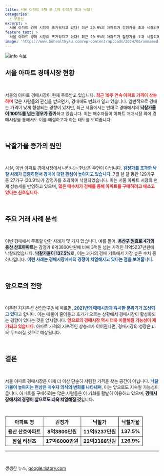 ```yaml
---
title: 서울 아파트 5채 중 1채 감정가 초과 낙찰!
categories:
  - 부동산
excerpt: >
  서울 아파트 경매 시장이 뜨거워지고 있다! 최근 20.9%의 아파트가 감정가를 초과 낙찰되며, 23개월 만에 최고 낙찰가율을 기록했다. 매매 상승에 따른 경매 수요 증가가 원인! 클릭하여 자세한 소식을 확인하세요!
feature_text: >
  서울 아파트 경매 시장이 뜨거워지고 있다! 최근 20.9%의 아파트가 감정가를 초과 낙찰되며, 23개월 만에 최고 낙찰가율을 기록했다. 매매 상승에 따른 경매 수요 증가가 원인! 클릭하여 자세한 소식을 확인하세요!
image: 'https://www.behealthy4u.com/wp-content/uploads/2024/06/unnamed-file.png'
---
```


<p><img src="https://www.behealthy4u.com/wp-content/uploads/2024/06/unnamed-file.png" alt="info 속보" /></p>

<h2 data-ke-size="size26">서울 아파트 경매시장 현황</h2>

<p data-ke-size="size16">&nbsp;</p>

<p>서울의 아파트 경매시장이 현재 주목받고 있습니다. <b><span style="color: #ee2323;">최근 19주 연속 아파트 가격이 상승하며</span></b> 많은 사람들의 관심을 받으면서, 경매에도 변화가 일고 있습니다. 일반적으로 경매는 가격이 낮게 형성되는 경향이 있지만, 최근 서울에서는 반대로 경매에서의 <b><span style="background-color: #21538527;">낙찰가율이 100%를 넘는 경우가 증가</span></b>하고 있습니다. 이는 매수자들이 아파트 매매시장 외에 경매시장을 통해서도 이를 해결하고자 하는 태도를 보여줍니다.</p>

<p data-ke-size="size16">&nbsp;</p>

<h2 data-ke-size="size26">낙찰가율 증가의 원인</h2>

<p data-ke-size="size16">&nbsp;</p>

<p>사실, 이번 아파트 경매시장에서 나타나는 현상은 우연이 아닙니다. <b><span style="color: #1a5490;">감정가를 초과한 낙찰 사례가 급증하면서 경매에 대한 관심이 높아지고 있습니다</span></b>. 7월 한 달 동안 129가구 중 27가구 (20.9%)가 감정가를 초과하여 낙찰되었습니다. 이는 서울 아파트 시장의 현재 상승세를 반영하고 있으며, <b><span style="color: #ee2323;">많은 매수자가 경매를 통해 아파트를 구매하려고 애쓰고 있다는 신호입니다</span></b>.</p>

<p data-ke-size="size16">&nbsp;</p>

<h2 data-ke-size="size26">주요 거래 사례 분석</h2>

<p data-ke-size="size16">&nbsp;</p>

<p>이번 경매에서 주목할 만한 사례가 몇 가지 있습니다. 예를 들어, <b><span style="background-color: #21538527;">용산구 원효로 4가의 용산 산호아파트</span></b>는 감정가 8억3800만원에 비해 3억원 넘는 가격인 11억5237만원에 낙찰되었습니다. <b><span style="background-color: #21538527;">낙찰가율이 137.5%</span></b>로, 이는 과거의 경매 기록에서 가장 높은 수치 중 하나입니다. <b><span style="color: #1a5490;">이런 사례는 경매시장에서의 경쟁이 치열해지고 있다는 점을 보여줍니다</span></b>.</p>

<p data-ke-size="size16">&nbsp;</p>

<h2 data-ke-size="size26">앞으로의 전망</h2>

<p data-ke-size="size16">&nbsp;</p>

<p>이주현 지지옥션 선임연구원에 따르면, <b><span style="color: #1a5490;">2021년의 매매시장과 유사한 분위기가 조성되고 있다</span></b>고 합니다. 이는 매물이 줄어들고 호가가 오르는 상황에서 경매시장이 활성화되는 경향이 있다는 것을 암시합니다. <b><span style="color: #ee2323;">앞으로의 경매시장 역시 더욱 치열해질 가능성이 제기되고 있습니다</span></b>. 아파트 가격의 지속적인 상승세가 이어진다면, 경매시장의 성장은 더욱 두드러질 것으로 예상됩니다.</p>

<p data-ke-size="size16">&nbsp;</p>

<h2 data-ke-size="size26">결론</h2>

<p data-ke-size="size16">&nbsp;</p>

<p>서울 아파트 경매시장은 이제 더 이상 단순히 저렴한 가격을 찾는 공간이 아닙니다. <b><span style="color: #1a5490;">낙찰가율이 높아지는 현상은 매수자 의식의 변화를 나타내며</span></b>, 이는 앞으로도 지속될 가능성이 큽니다. 아파트를 구매하려는 많은 사람들은 이 기회를 활발히 이용하고 있으며, <b><span style="background-color: #21538527;">경매시장에서의 경쟁이 앞으로도 더욱 치열해질 것</span></b>입니다.</p>

<p data-ke-size="size16">&nbsp;</p>

<table style="width:100%; border-collapse: collapse;">
  <tr>
    <th style="border: 1px solid #000; text-align: center; height: 30px;">아파트 명</th>
    <th style="border: 1px solid #000; text-align: center; height: 30px;">감정가</th>
    <th style="border: 1px solid #000; text-align: center; height: 30px;">낙찰가</th>
    <th style="border: 1px solid #000; text-align: center; height: 30px;">낙찰가율</th>
  </tr>
  <tr>
    <td style="border: 1px solid #000; text-align: center; height: 20px;"><b>용산 산호아파트</b></td>
    <td style="border: 1px solid #000; text-align: center; height: 20px;"><b>8억3800만원</b></td>
    <td style="border: 1px solid #000; text-align: center; height: 20px;"><b>11억5237만원</b></td>
    <td style="border: 1px solid #000; text-align: center; height: 20px;"><b>137.5%</b></td>
  </tr>
  <tr>
    <td style="border: 1px solid #000; text-align: center; height: 20px;"><b>잠실 리센츠</b></td>
    <td style="border: 1px solid #000; text-align: center; height: 20px;"><b>17억6000만원</b></td>
    <td style="border: 1px solid #000; text-align: center; height: 20px;"><b>22억3388만원</b></td>
    <td style="border: 1px solid #000; text-align: center; height: 20px;"><b>126.9%</b></td>
  </tr>
</table>

<hr> 

<p data-ke-size="size16">&nbsp;</p>
생생한 뉴스, <a href="https://qoogle.tistory.com" rel="dofollow">qoogle.tistory.com</a>


